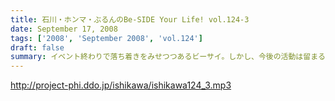 ```yaml
---
title: 石川・ホンマ・ぶるんのBe-SIDE Your Life! vol.124-3
date: September 17, 2008
tags: ['2008', 'September 2008', 'vol.124']
draft: false
summary: イベント終わりで落ち着きをみせつつあるビーサイ。しかし、今後の活動は留まることを知らず。そして、バンドに恋いこがれバンドに泣きそうなこのメンツに光あらんことを！そのためにもアナタからのメールが必要です・・・はたして本当のLIVEは実行されるのだろうか。来年？再来年？はたまた・・・NAMAE
---
```


http://project-phi.ddo.jp/ishikawa/ishikawa124_3.mp3

